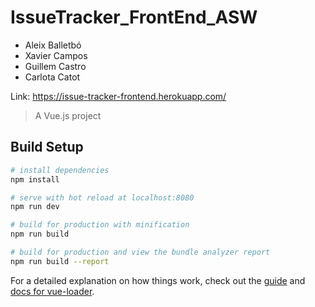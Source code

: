 # IssueTracker_FrontEnd_ASW

* Aleix Balletbó
* Xavier Campos
* Guillem Castro
* Carlota Catot

Link: https://issue-tracker-frontend.herokuapp.com/

> A Vue.js project

## Build Setup

``` bash
# install dependencies
npm install

# serve with hot reload at localhost:8080
npm run dev

# build for production with minification
npm run build

# build for production and view the bundle analyzer report
npm run build --report
```

For a detailed explanation on how things work, check out the [guide](http://vuejs-templates.github.io/webpack/) and [docs for vue-loader](http://vuejs.github.io/vue-loader).

